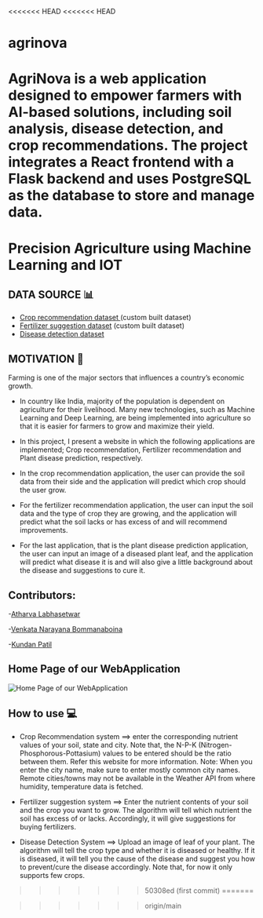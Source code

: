 <<<<<<< HEAD
<<<<<<< HEAD
# agrinova
AgriNova is a web application designed to empower farmers with AI-based solutions, including soil analysis, disease detection, and crop recommendations. The project integrates a React frontend with a Flask backend and uses PostgreSQL as the database to store and manage data.
=======
# Precision Agriculture using Machine Learning and IOT

## DATA SOURCE 📊
- [Crop recommendation dataset ](https://www.kaggle.com/atharvaingle/crop-recommendation-dataset) (custom built dataset)
- [Fertilizer suggestion dataset](https://github.com/Gladiator07/Harvestify/blob/master/Data-processed/fertilizer.csv) (custom built dataset)
- [Disease detection dataset](https://www.kaggle.com/vipoooool/new-plant-diseases-dataset)

## MOTIVATION 💪
Farming is one of the major sectors that influences a country’s economic growth.

 -  In country like India, majority of the population is dependent on agriculture for their livelihood. Many new technologies, such as Machine Learning and Deep Learning, are being implemented into agriculture so that it is easier for farmers to grow and maximize their yield.

 -   In this project, I present a website in which the following applications are implemented; Crop recommendation, Fertilizer recommendation and Plant disease prediction, respectively.

 -  In the crop recommendation application, the user can provide the soil data from their side and the application will predict which crop should the user grow.

  -   For the fertilizer recommendation application, the user can input the soil data and the type of crop they are growing, and the application will predict what the soil lacks or has excess of and will recommend improvements.

  -   For the last application, that is the plant disease prediction application, the user can input an image of a diseased plant leaf, and the application will predict what disease it is and will also give a little background about the disease and suggestions to cure it.

  
## Contributors:

-[Atharva Labhasetwar](https://www.linkedin.com/in/atharva-labhasetwar)

-[Venkata Narayana Bommanaboina](https://www.linkedin.com/in/bvnarayana515739/)

-[Kundan Patil](https://www.linkedin.com/in/kundan-patil-638979199)


## Home Page of our WebApplication
![Home Page of our WebApplication](https://github.com/atharval1/precision-agriculture-using-machine-learning/blob/main/Project-docs/App-snaps/Home.png)


## How to use 💻
- Crop Recommendation system ==> enter the corresponding nutrient values of your soil, state and city. Note that, the N-P-K (Nitrogen-Phosphorous-Pottasium) values to be entered should be the ratio between them. Refer this website for more information. Note: When you enter the city name, make sure to enter mostly common city names. Remote cities/towns may not be available in the Weather API from where humidity, temperature data is fetched.

- Fertilizer suggestion system ==> Enter the nutrient contents of your soil and the crop you want to grow. The algorithm will tell which nutrient the soil has excess of or lacks. Accordingly, it will give suggestions for buying fertilizers.

- Disease Detection System ==> Upload an image of leaf of your plant. The algorithm will tell the crop type and whether it is diseased or healthy. If it is diseased, it will tell you the cause of the disease and suggest you how to prevent/cure the disease accordingly. Note that, for now it only supports few crops.


>>>>>>> 50308ed (first commit)
=======

>>>>>>> origin/main
